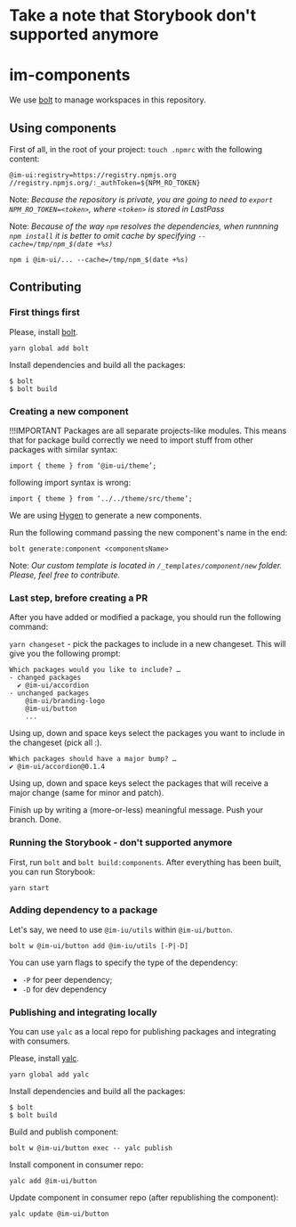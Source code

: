 
# Take a note that Storybook don't supported anymore
# im-components

We use [bolt](https://www.npmjs.com/package/bolt) to manage workspaces in this repository.

## Using components

First of all, in the root of your project: `touch .npmrc` with the following content:
```
@im-ui:registry=https://registry.npmjs.org
//registry.npmjs.org/:_authToken=${NPM_RO_TOKEN}
```

Note: *Because the repository is private, you are going to need to `export NPM_RO_TOKEN=<token>`, where `<token>` is stored in LastPass*

Note: *Because of the way `npm` resolves the dependencies, when runnning `npm install` it is better to omit cache by specifying `--cache=/tmp/npm_$(date +%s)`*

```
npm i @im-ui/... --cache=/tmp/npm_$(date +%s)
```

## Contributing

### First things first

Please, install [bolt](https://www.npmjs.com/package/bolt).
```
yarn global add bolt
```

Install dependencies and build all the packages:

```
$ bolt
$ bolt build
```

### Creating a new component

!!!IMPORTANT Packages are all separate projects-like modules. This means that for package build correctly we need to import stuff from other packages with similar syntax:
```
import { theme } from ‘@im-ui/theme’;
```
following import syntax is wrong:
```
import { theme } from ‘../../theme/src/theme’;
```


We are using [Hygen](https://www.hygen.io/) to generate a new components.

Run the following command passing the new component's name in the end:

```
bolt generate:component <componentsName>
```

Note: *Our custom template is located in `/_templates/component/new` folder. Please, feel free to contribute.*

### Last step, brefore creating a PR

After you have added or modified a package, you should run the following command:

`yarn changeset` - pick the packages to include in a new changeset. This will give you the following prompt:

```
Which packages would you like to include? …
- changed packages
  ✔ @im-ui/accordion
- unchanged packages
    @im-ui/branding-logo
    @im-ui/button
    ...
```

Using up, down and space keys select the packages you want to include in the changeset (pick all :).

```
Which packages should have a major bump? …
✔ @im-ui/accordion@0.1.4
```

Using up, down and space keys select the packages that will receive a major change (same for minor and patch).

Finish up by writing a (more-or-less) meaningful message. Push your branch. Done.

### Running the Storybook - don't supported anymore

First, run `bolt` and `bolt build:components`. After everything has been built, you can run Storybook:

```
yarn start
```

### Adding dependency to a package

Let's say, we need to use `@im-iu/utils` within `@im-ui/button`.

```
bolt w @im-ui/button add @im-iu/utils [-P|-D]
```

You can use yarn flags to specify the type of the dependency:
- `-P` for peer dependency;
- `-D` for dev dependency

### Publishing and integrating locally

You can use `yalc` as a local repo for publishing packages and integrating with consumers.

Please, install [yalc](https://www.npmjs.com/package/yalc).
```
yarn global add yalc
```

Install dependencies and build all the packages:

```
$ bolt
$ bolt build
```

Build and publish component:
```
bolt w @im-ui/button exec -- yalc publish
```

Install component in consumer repo:
```
yalc add @im-ui/button
```

Update component in consumer repo (after republishing the component):
```
yalc update @im-ui/button
```
